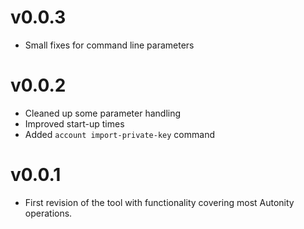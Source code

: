 # v0.0.3

- Small fixes for command line parameters

# v0.0.2

- Cleaned up some parameter handling
- Improved start-up times
- Added `account import-private-key` command

# v0.0.1

- First revision of the tool with functionality covering most Autonity operations.
